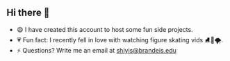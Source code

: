 Hi there 👋
---
- 😄 I have created this account to host some fun side projects.
- 💗 Fun fact: I recently fell in love with watching figure skating vids ⛸️💃🌪️.
- ⚡ Questions? Write me an email at shiyis@brandeis.edu


<!--
**shiyisrsly/shiyisrsly** is a ✨ _special_ ✨ repository because its `README.md` (this file) appears on your GitHub profile.

Here are some ideas to get you started:


-->
